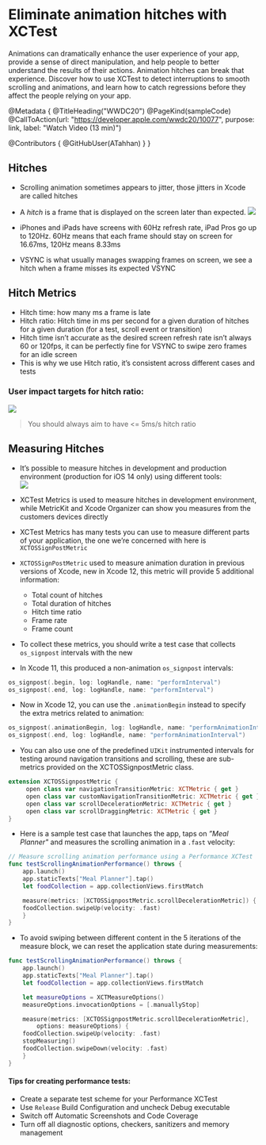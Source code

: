 # Eliminate animation hitches with XCTest

Animations can dramatically enhance the user experience of your app, provide a sense of direct manipulation, and help people to better understand the results of their actions. Animation hitches can break that experience. Discover how to use XCTest to detect interruptions to smooth scrolling and animations, and learn how to catch regressions before they affect the people relying on your app.

@Metadata {
   @TitleHeading("WWDC20")
   @PageKind(sampleCode)
   @CallToAction(url: "https://developer.apple.com/wwdc20/10077", purpose: link, label: "Watch Video (13 min)")

   @Contributors {
      @GitHubUser(ATahhan)
   }
}



## Hitches
* Scrolling animation sometimes appears to jitter, those jitters in Xcode are called hitches
* A _hitch_ is a frame that is displayed on the screen later than expected. 
  ![][image-1]

* iPhones and iPads have screens with 60Hz refresh rate, iPad Pros go up to 120Hz. 60Hz means that each frame should stay on screen for 16.67ms, 120Hz means 8.33ms
* VSYNC is what usually manages swapping frames on screen, we see a hitch when a frame misses its expected VSYNC 

## Hitch Metrics
* Hitch time: how many ms a frame is late
* Hitch ratio: Hitch time in ms per second for a given duration of hitches for a given duration (for a test, scroll event or transition)
* Hitch time isn’t accurate as the desired screen refresh rate isn’t always 60 or 120fps, it can be perfectly fine for VSYNC to swipe zero frames for an idle screen
* This is why we use Hitch ratio, it’s consistent across different cases and tests

### User impact targets for hitch ratio:
![][image-2]

> You should always aim to have \<= 5ms/s hitch ratio

## Measuring Hitches
* It’s possible to measure hitches in development and production environment (production for iOS 14 only) using different tools:  
  ![][image-3]

* XCTest Metrics is used to measure hitches in development environment, while MetricKit and Xcode Organizer can show you measures from the customers devices directly
* XCTest Metrics has many tests you can use to measure different parts of your application, the one we’re concerned with here is `XCTOSSignPostMetric`
* `XCTOSSignPostMetric` used to measure animation duration in previous versions of Xcode, new in Xcode 12, this metric will provide 5 additional information:
	* Total count of hitches
	* Total duration of hitches
	* Hitch time ratio
	* Frame rate
	* Frame count

* To collect these metrics, you should write a test case that collects `os_signpost` intervals with the new 
* In Xcode 11, this produced a non-animation `os_signpost` intervals:

```swift
os_signpost(.begin, log: logHandle, name: "performInterval")
os_signpost(.end, log: logHandle, name: "performInterval")
```

* Now in Xcode 12, you can use the `.animationBegin` instead to specify the extra metrics related to animation:

```swift
os_signpost(.animationBegin, log: logHandle, name: "performAnimationInterval")
os_signpost(.end, log: logHandle, name: "performAnimationInterval")
```

* You can also use one of the predefined `UIKit` instrumented intervals for testing around navigation transitions and scrolling, these are sub-metrics provided on the XCTOSSignpostMetric class.

```swift
extension XCTOSSignpostMetric {
	 open class var navigationTransitionMetric: XCTMetric { get }
	 open class var customNavigationTransitionMetric: XCTMetric { get }
	 open class var scrollDecelerationMetric: XCTMetric { get }
	 open class var scrollDraggingMetric: XCTMetric { get }
}
```

* Here is a sample test case that launches the app, taps on _”Meal Planner"_ and measures the scrolling animation in a `.fast` velocity:

```swift
// Measure scrolling animation performance using a Performance XCTest
func testScrollingAnimationPerformance() throws {
	app.launch()
	app.staticTexts["Meal Planner"].tap()
	let foodCollection = app.collectionViews.firstMatch

	measure(metrics: [XCTOSSignpostMetric.scrollDecelerationMetric]) {
	foodCollection.swipeUp(velocity: .fast)
	}
}
```

* To avoid swiping between different content in the 5 iterations of the measure block, we can reset the application state during measurements:

```swift
func testScrollingAnimationPerformance() throws { 
	app.launch()
	app.staticTexts["Meal Planner"].tap()
	let foodCollection = app.collectionViews.firstMatch

	let measureOptions = XCTMeasureOptions()
	measureOptions.invocationOptions = [.manuallyStop]

	measure(metrics: [XCTOSSignpostMetric.scrollDecelerationMetric],
		options: measureOptions) {
	foodCollection.swipeUp(velocity: .fast)
	stopMeasuring()
	foodCollection.swipeDown(velocity: .fast)
	}
}
```

#### Tips for creating performance tests:
* Create a separate test scheme for your Performance XCTest
* Use `Release`  Build Configuration and uncheck Debug executable
* Switch off Automatic Screenshots and Code Coverage
* Turn off all diagnostic options, checkers, sanitizers and memory management

[image-1]:	frame_delay.png
[image-2]:	hitch_ratio_targets.png
[image-3]:	hitch_measurement_tools.png
